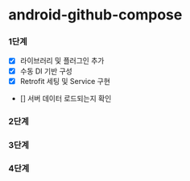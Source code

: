 # android-github-compose

### 1단계
- [x] 라이브러리 및 플러그인 추가
- [x] 수동 DI 기반 구성
- [x] Retrofit 세팅 및 Service 구현
- [] 서버 데이터 로드되는지 확인

### 2단계


### 3단계


### 4단계